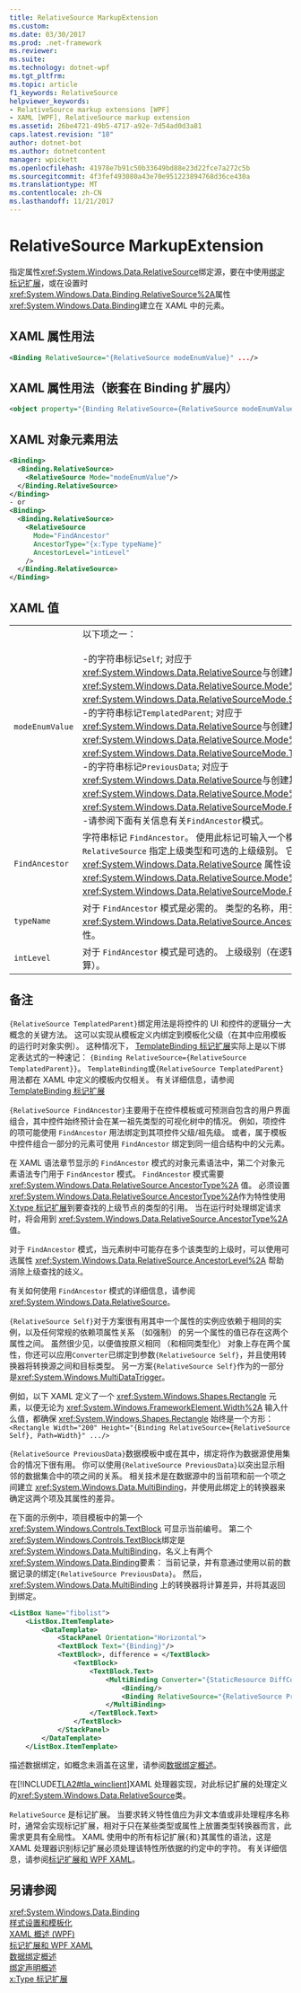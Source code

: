 ```yaml
---
title: RelativeSource MarkupExtension
ms.custom: 
ms.date: 03/30/2017
ms.prod: .net-framework
ms.reviewer: 
ms.suite: 
ms.technology: dotnet-wpf
ms.tgt_pltfrm: 
ms.topic: article
f1_keywords: RelativeSource
helpviewer_keywords:
- RelativeSource markup extensions [WPF]
- XAML [WPF], RelativeSource markup extension
ms.assetid: 26be4721-49b5-4717-a92e-7d54ad0d3a81
caps.latest.revision: "18"
author: dotnet-bot
ms.author: dotnetcontent
manager: wpickett
ms.openlocfilehash: 41978e7b91c50b33649bd88e23d22fce7a272c5b
ms.sourcegitcommit: 4f3fef493080a43e70e951223894768d36ce430a
ms.translationtype: MT
ms.contentlocale: zh-CN
ms.lasthandoff: 11/21/2017
---
```

# <a name="relativesource-markupextension"></a>RelativeSource MarkupExtension
指定属性<xref:System.Windows.Data.RelativeSource>绑定源，要在中使用[绑定标记扩展](../../../../docs/framework/wpf/advanced/binding-markup-extension.md)，或在设置时<xref:System.Windows.Data.Binding.RelativeSource%2A>属性<xref:System.Windows.Data.Binding>建立在 XAML 中的元素。  
  
## <a name="xaml-attribute-usage"></a>XAML 属性用法  
  
```xml  
<Binding RelativeSource="{RelativeSource modeEnumValue}" .../>  
```  
  
## <a name="xaml-attribute-usage-nested-within-binding-extension"></a>XAML 属性用法（嵌套在 Binding 扩展内）  
  
```xml  
<object property="{Binding RelativeSource={RelativeSource modeEnumValue} ...}" .../>  
```  
  
## <a name="xaml-object-element-usage"></a>XAML 对象元素用法  
  
```xml  
<Binding>  
  <Binding.RelativeSource>  
    <RelativeSource Mode="modeEnumValue"/>  
  </Binding.RelativeSource>  
</Binding>  
- or   
<Binding>  
  <Binding.RelativeSource>  
    <RelativeSource  
      Mode="FindAncestor"  
      AncestorType="{x:Type typeName}"  
      AncestorLevel="intLevel"  
    />  
  </Binding.RelativeSource>  
</Binding>  
```  
  
## <a name="xaml-values"></a>XAML 值  
  
|||  
|-|-|  
|`modeEnumValue`|以下项之一：<br /><br /> -的字符串标记`Self`; 对应于<xref:System.Windows.Data.RelativeSource>与创建其<xref:System.Windows.Data.RelativeSource.Mode%2A>属性设置为<xref:System.Windows.Data.RelativeSourceMode.Self>。<br />-的字符串标记`TemplatedParent`; 对应于<xref:System.Windows.Data.RelativeSource>与创建其<xref:System.Windows.Data.RelativeSource.Mode%2A>属性设置为<xref:System.Windows.Data.RelativeSourceMode.TemplatedParent>。<br />-的字符串标记`PreviousData`; 对应于<xref:System.Windows.Data.RelativeSource>与创建其<xref:System.Windows.Data.RelativeSource.Mode%2A>属性设置为<xref:System.Windows.Data.RelativeSourceMode.PreviousData>。<br />-请参阅下面有关信息有关`FindAncestor`模式。|  
|`FindAncestor`|字符串标记 `FindAncestor`。 使用此标记可输入一个模式，以便 `RelativeSource` 指定上级类型和可选的上级级别。 它对应于通过将 <xref:System.Windows.Data.RelativeSource> 属性设置为 <xref:System.Windows.Data.RelativeSource.Mode%2A> 而创建的 <xref:System.Windows.Data.RelativeSourceMode.FindAncestor>。|  
|`typeName`|对于 `FindAncestor` 模式是必需的。 类型的名称，用于填充 <xref:System.Windows.Data.RelativeSource.AncestorType%2A> 属性。|  
|`intLevel`|对于 `FindAncestor` 模式是可选的。 上级级别（在逻辑树中向父级方向计算）。|  
  
## <a name="remarks"></a>备注  
 `{RelativeSource TemplatedParent}`绑定用法是将控件的 UI 和控件的逻辑分一大概念的关键方法。 这可以实现从模板定义内绑定到模板化父级（在其中应用模板的运行时对象实例）。 这种情况下， [TemplateBinding 标记扩展](../../../../docs/framework/wpf/advanced/templatebinding-markup-extension.md)实际上是以下绑定表达式的一种速记： `{Binding RelativeSource={RelativeSource TemplatedParent}}`。 `TemplateBinding`或`{RelativeSource TemplatedParent}`用法都在 XAML 中定义的模板内仅相关。 有关详细信息，请参阅[TemplateBinding 标记扩展](../../../../docs/framework/wpf/advanced/templatebinding-markup-extension.md)  
  
 `{RelativeSource FindAncestor}`主要用于在控件模板或可预测自包含的用户界面组合，其中控件始终预计会在某一祖先类型的可视化树中的情况。 例如，项控件的项可能使用 `FindAncestor` 用法绑定到其项控件父级/祖先级。 或者，属于模板中控件组合一部分的元素可使用 `FindAncestor` 绑定到同一组合结构中的父元素。  
  
 在 XAML 语法章节显示的 `FindAncestor` 模式的对象元素语法中，第二个对象元素语法专门用于 `FindAncestor` 模式。 `FindAncestor` 模式需要 <xref:System.Windows.Data.RelativeSource.AncestorType%2A> 值。 必须设置<xref:System.Windows.Data.RelativeSource.AncestorType%2A>作为特性使用[X:type 标记扩展](../../../../docs/framework/xaml-services/x-type-markup-extension.md)到要查找的上级节点的类型的引用。 当在运行时处理绑定请求时，将会用到 <xref:System.Windows.Data.RelativeSource.AncestorType%2A> 值。  
  
 对于 `FindAncestor` 模式，当元素树中可能存在多个该类型的上级时，可以使用可选属性 <xref:System.Windows.Data.RelativeSource.AncestorLevel%2A> 帮助消除上级查找的歧义。  
  
 有关如何使用 `FindAncestor` 模式的详细信息，请参阅 <xref:System.Windows.Data.RelativeSource>。  
  
 `{RelativeSource Self}`对于方案很有用其中一个属性的实例应依赖于相同的实例，以及任何常规的依赖项属性关系 （如强制） 的另一个属性的值已存在这两个属性之间。 虽然很少见，以便值按原义相同 （和相同类型化） 对象上存在两个属性，你还可以应用`Converter`已绑定到参数`{RelativeSource Self}`，并且使用转换器将转换源之间和目标类型。 另一方案`{RelativeSource Self}`作为的一部分是<xref:System.Windows.MultiDataTrigger>。  
  
 例如，以下 XAML 定义了一个 <xref:System.Windows.Shapes.Rectangle> 元素，以便无论为 <xref:System.Windows.FrameworkElement.Width%2A> 输入什么值，都确保 <xref:System.Windows.Shapes.Rectangle> 始终是一个方形：`<Rectangle Width="200" Height="{Binding RelativeSource={RelativeSource Self}, Path=Width}" .../>`  
  
 `{RelativeSource PreviousData}`数据模板中或在其中，绑定将作为数据源使用集合的情况下很有用。 你可以使用`{RelativeSource PreviousData}`以突出显示相邻的数据集合中的项之间的关系。 相关技术是在数据源中的当前项和前一个项之间建立 <xref:System.Windows.Data.MultiBinding>，并使用此绑定上的转换器来确定这两个项及其属性的差异。  
  
 在下面的示例中，项目模板中的第一个 <xref:System.Windows.Controls.TextBlock> 可显示当前编号。 第二个<xref:System.Windows.Controls.TextBlock>绑定是<xref:System.Windows.Data.MultiBinding>，名义上有两个<xref:System.Windows.Data.Binding>要素： 当前记录，并有意通过使用以前的数据记录的绑定`{RelativeSource PreviousData}`。 然后，<xref:System.Windows.Data.MultiBinding> 上的转换器将计算差异，并将其返回到绑定。  
  
```xml  
<ListBox Name="fibolist">  
    <ListBox.ItemTemplate>  
        <DataTemplate>  
            <StackPanel Orientation="Horizontal">  
            <TextBlock Text="{Binding}"/>  
            <TextBlock>, difference = </TextBlock>  
                <TextBlock>  
                    <TextBlock.Text>  
                        <MultiBinding Converter="{StaticResource DiffConverter}">  
                            <Binding/>  
                            <Binding RelativeSource="{RelativeSource PreviousData}"/>  
                        </MultiBinding>  
                    </TextBlock.Text>  
                </TextBlock>  
            </StackPanel>  
        </DataTemplate>  
    </ListBox.ItemTemplate>  
```  
  
 描述数据绑定，如概念未涵盖在这里，请参阅[数据绑定概述](../../../../docs/framework/wpf/data/data-binding-overview.md)。  
  
 在[!INCLUDE[TLA2#tla_winclient](../../../../includes/tla2sharptla-winclient-md.md)]XAML 处理器实现，对此标记扩展的处理定义的<xref:System.Windows.Data.RelativeSource>类。  
  
 `RelativeSource` 是标记扩展。 当要求转义特性值应为非文本值或非处理程序名称时，通常会实现标记扩展，相对于只在某些类型或属性上放置类型转换器而言，此需求更具有全局性。 XAML 使用中的所有标记扩展`{`和`}`其属性的语法，这是 XAML 处理器识别标记扩展必须处理该特性所依据的约定中的字符。 有关详细信息，请参阅[标记扩展和 WPF XAML](../../../../docs/framework/wpf/advanced/markup-extensions-and-wpf-xaml.md)。  
  
## <a name="see-also"></a>另请参阅  
 <xref:System.Windows.Data.Binding>  
 [样式设置和模板化](../../../../docs/framework/wpf/controls/styling-and-templating.md)  
 [XAML 概述 (WPF)](../../../../docs/framework/wpf/advanced/xaml-overview-wpf.md)  
 [标记扩展和 WPF XAML](../../../../docs/framework/wpf/advanced/markup-extensions-and-wpf-xaml.md)  
 [数据绑定概述](../../../../docs/framework/wpf/data/data-binding-overview.md)  
 [绑定声明概述](../../../../docs/framework/wpf/data/binding-declarations-overview.md)  
 [x:Type 标记扩展](../../../../docs/framework/xaml-services/x-type-markup-extension.md)
